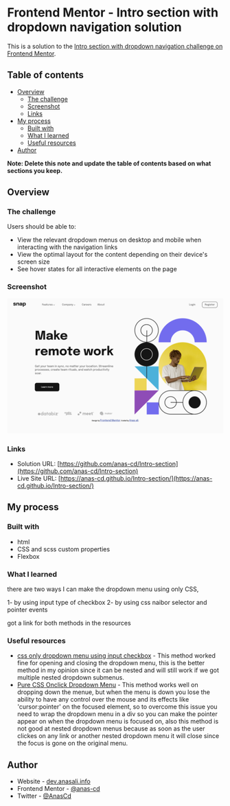 # Frontend Mentor - Intro section with dropdown navigation solution

This is a solution to the [Intro section with dropdown navigation challenge on Frontend Mentor](https://www.frontendmentor.io/challenges/intro-section-with-dropdown-navigation-ryaPetHE5).
## Table of contents

- [Overview](#overview)
  - [The challenge](#the-challenge)
  - [Screenshot](#screenshot)
  - [Links](#links)
- [My process](#my-process)
  - [Built with](#built-with)
  - [What I learned](#what-i-learned)
  - [Useful resources](#useful-resources)
- [Author](#author)


**Note: Delete this note and update the table of contents based on what sections you keep.**

## Overview

### The challenge

Users should be able to:

- View the relevant dropdown menus on desktop and mobile when interacting with the navigation links
- View the optimal layout for the content depending on their device's screen size
- See hover states for all interactive elements on the page

### Screenshot

![](/images/finished.png)

### Links

- Solution URL: [https://github.com/anas-cd/Intro-section](https://github.com/anas-cd/Intro-section)
- Live Site URL: [https://anas-cd.github.io/Intro-section/](https://anas-cd.github.io/Intro-section/)

## My process

### Built with

- html
- CSS and scss custom properties
- Flexbox


### What I learned

there are two ways I can make the dropdown menu using only CSS, 

1- by using input type of checkbox 
2- by using css naibor selector and pointer events 

got a link for both methods in the resources 

### Useful resources

- [css only dropdown menu using input checkbox](https://youtu.be/POxn1x3kAyY) - This method worked fine for opening and closing the dropdown menu, this is the better method in my opinion since it can be nested and will still work if we got multiple nested dropdown submenus.
- [Pure CSS Onclick Dropdown Menu](https://lage.us/CSS-Onclick-Dropdown-Menu.html) - This method works well on dropping down the menue, but when the menu is down you lose the ability to have any control over the mouse and its effects like 'cursor:pointer' on the focused element, so to overcome this issue you need to wrap the dropdown menu in a div so you can make the pointer appear on when the dropdown menu is focused on, also this method is not good at nested dropdown menus because as soon as the user clickes on any link or another nested dropdown menu it will close since the focus is gone on the original menu.


## Author

- Website - [dev.anasali.info](https://dev.anasali.info/)
- Frontend Mentor - [@anas-cd](https://www.frontendmentor.io/profile/anas-cd)
- Twitter - [@AnasCd](https://twitter.com/AnasCd)
